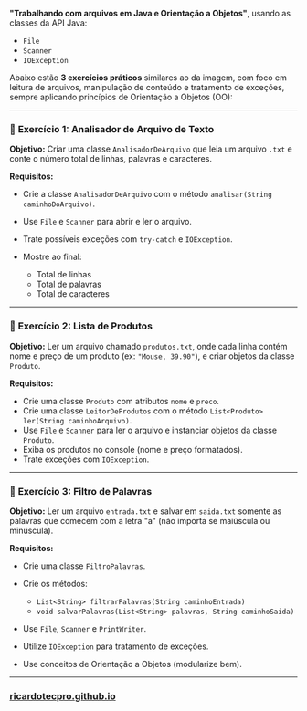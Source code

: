 **"Trabalhando com arquivos em Java e Orientação a Objetos"**, usando as classes da API Java:

* `File`
* `Scanner`
* `IOException`

Abaixo estão **3 exercícios práticos** similares ao da imagem, com foco em leitura de arquivos, manipulação de conteúdo e tratamento de exceções, sempre aplicando princípios de Orientação a Objetos (OO):

---

### 📘 **Exercício 1: Analisador de Arquivo de Texto**

**Objetivo:** Criar uma classe `AnalisadorDeArquivo` que leia um arquivo `.txt` e conte o número total de linhas, palavras e caracteres.

**Requisitos:**

* Crie a classe `AnalisadorDeArquivo` com o método `analisar(String caminhoDoArquivo)`.
* Use `File` e `Scanner` para abrir e ler o arquivo.
* Trate possíveis exceções com `try-catch` e `IOException`.
* Mostre ao final:

  * Total de linhas
  * Total de palavras
  * Total de caracteres

---

### 📘 **Exercício 2: Lista de Produtos**

**Objetivo:** Ler um arquivo chamado `produtos.txt`, onde cada linha contém nome e preço de um produto (ex: `"Mouse, 39.90"`), e criar objetos da classe `Produto`.

**Requisitos:**

* Crie uma classe `Produto` com atributos `nome` e `preco`.
* Crie uma classe `LeitorDeProdutos` com o método `List<Produto> ler(String caminhoArquivo)`.
* Use `File` e `Scanner` para ler o arquivo e instanciar objetos da classe `Produto`.
* Exiba os produtos no console (nome e preço formatados).
* Trate exceções com `IOException`.

---

### 📘 **Exercício 3: Filtro de Palavras**

**Objetivo:** Ler um arquivo `entrada.txt` e salvar em `saida.txt` somente as palavras que comecem com a letra "a" (não importa se maiúscula ou minúscula).

**Requisitos:**

* Crie uma classe `FiltroPalavras`.
* Crie os métodos:

  * `List<String> filtrarPalavras(String caminhoEntrada)`
  * `void salvarPalavras(List<String> palavras, String caminhoSaida)`
* Use `File`, `Scanner` e `PrintWriter`.
* Utilize `IOException` para tratamento de exceções.
* Use conceitos de Orientação a Objetos (modularize bem).

---

### [ricardotecpro.github.io](https://ricardotecpro.github.io/)
